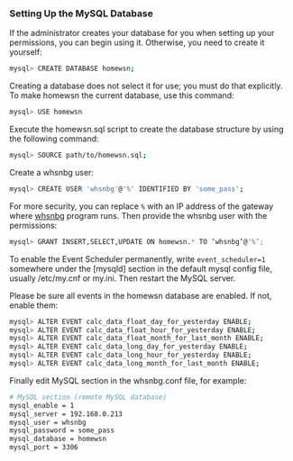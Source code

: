 ### Setting Up the MySQL Database

If the administrator creates your database for you when setting up your permissions, you can begin using it. Otherwise, you need to create it yourself:
```sh
mysql> CREATE DATABASE homewsn;
```
Creating a database does not select it for use; you must do that explicitly. To make homewsn the current database, use this command:
```sh
mysql> USE homewsn
```
Execute the homewsn.sql script to create the database structure by using the following command:
```sh
mysql> SOURCE path/to/homewsn.sql;
```
Create a whsnbg user:
```sh
mysql> CREATE USER 'whsnbg'@'%' IDENTIFIED BY 'some_pass';
```
For more security, you can replace `%` with an IP address of the gateway where [whsnbg](https://github.com/homewsn/whsnbg) program runs.
Then provide the whsnbg user with the permissions:
```sh
mysql> GRANT INSERT,SELECT,UPDATE ON homewsn.* TO ‘whsnbg’@'%’;
```
To enable the Event Scheduler permanently, write `event_scheduler=1` somewhere under the [mysqld] section in the default mysql config file, usually /etc/my.cnf or my.ini. Then restart the MySQL server.

Please be sure all events in the homewsn database are enabled. If not, enable them:
```sh
mysql> ALTER EVENT calc_data_float_day_for_yesterday ENABLE;
mysql> ALTER EVENT calc_data_float_hour_for_yesterday ENABLE;
mysql> ALTER EVENT calc_data_float_month_for_last_month ENABLE;
mysql> ALTER EVENT calc_data_long_day_for_yesterday ENABLE;
mysql> ALTER EVENT calc_data_long_hour_for_yesterday ENABLE;
mysql> ALTER EVENT calc_data_long_month_for_last_month ENABLE;
```
Finally edit MySQL section in the whsnbg.conf file, for example:
```sh
# MySQL section (remote MySQL database)
mysql_enable = 1
mysql_server = 192.168.0.213
mysql_user = whsnbg
mysql_password = some_pass
mysql_database = homewsn
mysql_port = 3306
```
